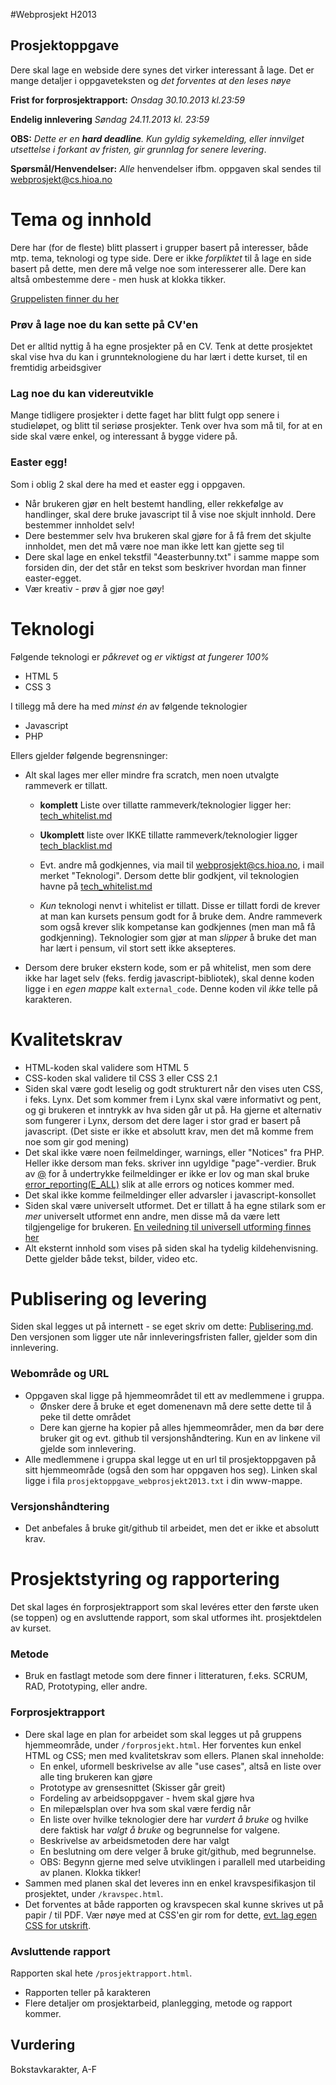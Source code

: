 #Webprosjekt H2013

Prosjektoppgave
----------------------------------

Dere skal lage en webside dere synes det virker interessant å lage. Det er mange detaljer i oppgaveteksten og *det forventes at den leses nøye*

**Frist for forprosjektrapport:** 
*Onsdag 30.10.2013 kl.23:59*

**Endelig innlevering**
*Søndag 24.11.2013 kl. 23:59* 

**OBS:** *Dette er en **hard deadline**. Kun gyldig sykemelding, eller *innvilget* utsettelse *i forkant av fristen*, gir grunnlag for senere levering*. 

**Spørsmål/Henvendelser:** 
*Alle* henvendelser ifbm. oppgaven skal sendes til [webprosjekt@cs.hioa.no](mailto:webprosjekt@cs.hioa.no)

# Tema og innhold
Dere har (for de fleste) blitt plassert i grupper basert på interesser, både mtp. tema, teknologi og type side. Dere er ikke *forpliktet* til å lage en side basert på dette, men dere må velge noe som interesserer alle. Dere kan altså ombestemme dere - men husk at klokka tikker.

[Gruppelisten finner du her](./grupper.md)

### Prøv å lage noe du kan sette på CV'en
Det er alltid nyttig å ha egne prosjekter på en CV. Tenk at dette prosjektet skal vise hva du kan i grunnteknologiene du har lært i dette kurset, til en fremtidig arbeidsgiver

### Lag noe du kan videreutvikle
Mange tidligere prosjekter i dette faget har blitt fulgt opp senere i studieløpet, og blitt til seriøse prosjekter. Tenk over hva som må til, for at en side skal være enkel, og interessant å bygge videre på.


### Easter egg!
Som i oblig 2 skal dere ha med et easter egg i oppgaven. 

  - Når brukeren gjør en helt bestemt handling, eller rekkefølge av handlinger, skal dere bruke javascript til å vise noe skjult innhold. Dere bestemmer innholdet selv!
  - Dere bestemmer selv hva brukeren skal gjøre for å få frem det skjulte innholdet, men det må være noe man ikke lett kan gjette seg til
  - Dere skal lage en enkel tekstfil "4easterbunny.txt" i samme mappe som forsiden din, der det står en tekst som beskriver hvordan man finner easter-egget.
  - Vær kreativ - prøv å gjør noe gøy!

# Teknologi
Følgende teknologi er *påkrevet* og *er viktigst at fungerer 100%*

  - HTML 5
  - CSS 3

I tillegg må dere ha med *minst én* av følgende teknologier

  - Javascript
  - PHP

Ellers gjelder følgende begrensninger:  

  - Alt skal lages mer eller mindre fra scratch, men noen utvalgte rammeverk er tillatt. 
    - **komplett** Liste over tillatte rammeverk/teknologier ligger her: [tech_whitelist.md](tech_whitelist.md)
    - **Ukomplett** liste over IKKE tillatte rammeverk/teknologier ligger [tech_blacklist.md](tech_blacklist.md)

    - Evt. andre må godkjennes, via mail til [webprosjekt@cs.hioa.no](mailto:webprosjekt@cs.hioa.no), i mail merket "Teknologi". Dersom dette blir godkjent, vil teknologien havne på [tech_whitelist.md](tech_whitelist.md)
    - *Kun* teknologi nenvt i whitelist er tillatt. Disse er tillatt fordi de krever at man kan kursets pensum godt for å bruke dem. Andre rammeverk som også krever slik kompetanse kan godkjennes (men man må få godkjenning). Teknologier som gjør at man *slipper* å bruke det man har lært i pensum, vil stort sett ikke aksepteres.
  - Dersom dere bruker ekstern kode, som er på whitelist, men som dere ikke har laget selv (feks. ferdig javascript-bibliotek), skal denne koden ligge i en *egen mappe* kalt `external_code`. Denne koden vil *ikke* telle på karakteren. 



# Kvalitetskrav
- HTML-koden skal validere som HTML 5
- CSS-koden skal validere til CSS 3 eller CSS 2.1
- Siden skal være godt leselig og godt strukturert når den vises uten CSS, i feks. Lynx. Det som kommer frem i Lynx skal være informativt og pent, og gi brukeren et inntrykk av hva siden går ut på. Ha gjerne et alternativ som fungerer i Lynx, dersom det dere lager i stor grad er basert på javascript. (Det siste er ikke et absolutt krav, men det må komme frem noe som gir god mening)
- Det skal ikke være noen feilmeldinger, warnings, eller "Notices" fra PHP. Heller ikke dersom man feks. skriver inn ugyldige "page"-verdier. Bruk av [@](http://us3.php.net/manual/en/language.operators.errorcontrol.php) for å undertrykke feilmeldinger er ikke er lov og man skal bruke [error_reporting(E_ALL)](http://php.net/manual/en/function.error-reporting.php) slik at alle errors og notices kommer med.
- Det skal ikke komme feilmeldinger eller advarsler i javascript-konsollet
- Siden skal være universelt utformet. Det er tillatt å ha egne stilark som er *mer* universelt utformet enn andre, men disse må da være lett tilgjengelige for brukeren. [En veiledning til universell utforming finnes her](http://medialt.no/eksempelsamling/index.html)
- Alt eksternt innhold som vises på siden skal ha tydelig kildehenvisning. Dette gjelder både tekst, bilder, video etc.


# Publisering og levering
Siden skal legges ut på internett - se eget skriv om dette: [Publisering.md](publisering.md). Den versjonen som ligger ute når innleveringsfristen faller, gjelder som din innlevering. 

### Webområde og URL
  - Oppgaven skal ligge på hjemmeområdet til ett av medlemmene i gruppa. 
    - Ønsker dere å bruke et eget domenenavn må dere sette dette til å peke til dette området  
    - Dere kan gjerne ha kopier på alles hjemmeområder, men da bør dere bruker git og evt. github til versjonshåndtering. Kun en av linkene vil gjelde som innlevering.
  - Alle medlemmene i gruppa skal legge ut en url til prosjektoppgaven på sitt hjemmeområde (også den som har oppgaven hos seg). Linken skal ligge i fila `prosjektoppgave_webprosjekt2013.txt` i din www-mappe.

### Versjonshåndtering
  - Det anbefales å bruke git/github til arbeidet, men det er ikke et absolutt krav.


# Prosjektstyring og rapportering
Det skal lages én forprosjektrapport som skal levéres etter den første uken (se toppen) og en avsluttende rapport, som skal utformes iht. prosjektdelen av kurset. 

### Metode
  - Bruk en fastlagt metode som dere finner i litteraturen, f.eks. SCRUM, RAD, Prototyping, eller andre.

### Forprosjektrapport
  - Dere skal lage en plan for arbeidet som skal legges ut på gruppens hjemmeområde, under `/forprosjekt.html`. Her forventes kun enkel HTML og CSS; men med kvalitetskrav som ellers. Planen skal inneholde: 
    - En enkel, uformell beskrivelse av alle "use cases", altså en liste over alle ting brukeren kan gjøre
    - Prototype av grensesnittet (Skisser går greit)
    - Fordeling av arbeidsoppgaver - hvem skal gjøre hva
    - En milepælsplan over hva som skal være ferdig når
    - En liste over hvilke teknologier dere har *vurdert å bruke* og hvilke dere faktisk har *valgt å bruke* og begrunnelse for valgene.
    - Beskrivelse av arbeidsmetoden dere har valgt
    - En beslutning om dere velger å bruke git/github, med begrunnelse. 
    - OBS: Begynn gjerne med selve utviklingen i parallell med utarbeiding av planen. Klokka tikker!
  - Sammen med planen skal det leveres inn en enkel kravspesifikasjon til prosjektet, under `/kravspec.html`. 
  - Det forventes at både rapporten og kravspecen skal kunne skrives ut på papir / til PDF. Vær nøye med at CSS'en gir rom for dette, [evt. lag egen CSS for utskrift](http://www.w3schools.com/css/css_mediatypes.asp).

### Avsluttende rapport
  Rapporten skal hete `/prosjektrapport.html`.
  - Rapporten teller på karakteren 
  - Flere detaljer om prosjektarbeid, planlegging, metode og rapport kommer.

## Vurdering
Bokstavkarakter, A-F

